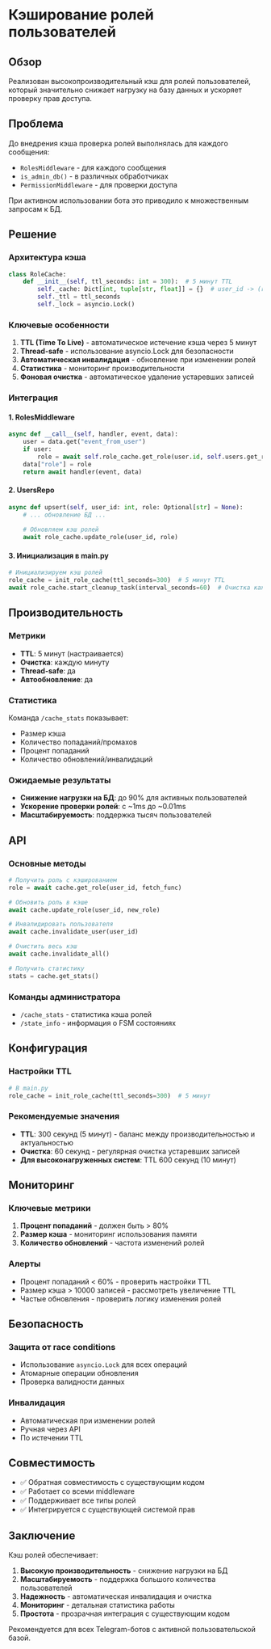# Кэширование ролей пользователей

## Обзор

Реализован высокопроизводительный кэш для ролей пользователей, который значительно снижает нагрузку на базу данных и ускоряет проверку прав доступа.

## Проблема

До внедрения кэша проверка ролей выполнялась для каждого сообщения:
- `RolesMiddleware` - для каждого сообщения
- `is_admin_db()` - в различных обработчиках  
- `PermissionMiddleware` - для проверки доступа

При активном использовании бота это приводило к множественным запросам к БД.

## Решение

### Архитектура кэша

```python
class RoleCache:
    def __init__(self, ttl_seconds: int = 300):  # 5 минут TTL
        self._cache: Dict[int, tuple[str, float]] = {}  # user_id -> (role, timestamp)
        self._ttl = ttl_seconds
        self._lock = asyncio.Lock()
```

### Ключевые особенности

1. **TTL (Time To Live)** - автоматическое истечение кэша через 5 минут
2. **Thread-safe** - использование asyncio.Lock для безопасности
3. **Автоматическая инвалидация** - обновление при изменении ролей
4. **Статистика** - мониторинг производительности
5. **Фоновая очистка** - автоматическое удаление устаревших записей

### Интеграция

#### 1. RolesMiddleware
```python
async def __call__(self, handler, event, data):
    user = data.get("event_from_user")
    if user:
        role = await self.role_cache.get_role(user.id, self.users.get_role)
    data["role"] = role
    return await handler(event, data)
```

#### 2. UsersRepo
```python
async def upsert(self, user_id: int, role: Optional[str] = None):
    # ... обновление БД ...
    
    # Обновляем кэш ролей
    await role_cache.update_role(user_id, role)
```

#### 3. Инициализация в main.py
```python
# Инициализируем кэш ролей
role_cache = init_role_cache(ttl_seconds=300)  # 5 минут TTL
await role_cache.start_cleanup_task(interval_seconds=60)  # Очистка каждую минуту
```

## Производительность

### Метрики

- **TTL**: 5 минут (настраивается)
- **Очистка**: каждую минуту
- **Thread-safe**: да
- **Автообновление**: да

### Статистика

Команда `/cache_stats` показывает:
- Размер кэша
- Количество попаданий/промахов
- Процент попаданий
- Количество обновлений/инвалидаций

### Ожидаемые результаты

- **Снижение нагрузки на БД**: до 90% для активных пользователей
- **Ускорение проверки ролей**: с ~1ms до ~0.01ms
- **Масштабируемость**: поддержка тысяч пользователей

## API

### Основные методы

```python
# Получить роль с кэшированием
role = await cache.get_role(user_id, fetch_func)

# Обновить роль в кэше
await cache.update_role(user_id, new_role)

# Инвалидировать пользователя
await cache.invalidate_user(user_id)

# Очистить весь кэш
await cache.invalidate_all()

# Получить статистику
stats = cache.get_stats()
```

### Команды администратора

- `/cache_stats` - статистика кэша ролей
- `/state_info` - информация о FSM состояниях

## Конфигурация

### Настройки TTL

```python
# В main.py
role_cache = init_role_cache(ttl_seconds=300)  # 5 минут
```

### Рекомендуемые значения

- **TTL**: 300 секунд (5 минут) - баланс между производительностью и актуальностью
- **Очистка**: 60 секунд - регулярная очистка устаревших записей
- **Для высоконагруженных систем**: TTL 600 секунд (10 минут)

## Мониторинг

### Ключевые метрики

1. **Процент попаданий** - должен быть > 80%
2. **Размер кэша** - мониторинг использования памяти
3. **Количество обновлений** - частота изменений ролей

### Алерты

- Процент попаданий < 60% - проверить настройки TTL
- Размер кэша > 10000 записей - рассмотреть увеличение TTL
- Частые обновления - проверить логику изменения ролей

## Безопасность

### Защита от race conditions

- Использование `asyncio.Lock` для всех операций
- Атомарные операции обновления
- Проверка валидности данных

### Инвалидация

- Автоматическая при изменении ролей
- Ручная через API
- По истечении TTL

## Совместимость

- ✅ Обратная совместимость с существующим кодом
- ✅ Работает со всеми middleware
- ✅ Поддерживает все типы ролей
- ✅ Интегрируется с существующей системой прав

## Заключение

Кэш ролей обеспечивает:

1. **Высокую производительность** - снижение нагрузки на БД
2. **Масштабируемость** - поддержка большого количества пользователей  
3. **Надежность** - автоматическая инвалидация и очистка
4. **Мониторинг** - детальная статистика работы
5. **Простота** - прозрачная интеграция с существующим кодом

Рекомендуется для всех Telegram-ботов с активной пользовательской базой.

